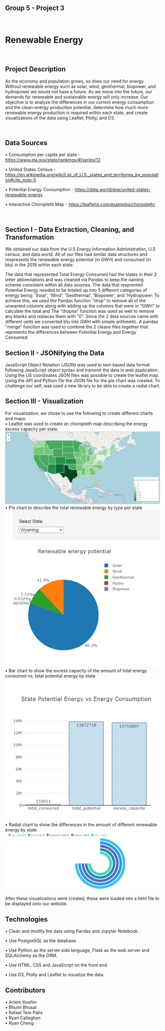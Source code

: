 ## Group 5 - Project 3
<br>

# **Renewable Energy**

<br>

## Project Description
As the economy and population grows, so does our need for energy. Without renewable energy such as solar, wind, geothermal, biopower, and hydropower we would not have a future. As we move into the future, our demands for renewable and sustainable energy will only increase. Our objective is to analyze the differences in our current energy consumption and the clean-energy production potential, determine how much more renewable energy production is required within each state, and create visualizations of the data using Leaflet, Plotly, and D3.

<br>

## Data Sources

• Consumption per capita per state - https://www.eia.gov/state/rankings/#/series/12

• United States Census - https://en.wikipedia.org/wiki/List_of_U.S._states_and_territories_by_population#cite_note-5

• Potential Energy Consumption - https://data.world/doe/united-states-renewable-energy

• Interactive Choropleth Map - https://leafletjs.com/examples/choropleth/

<br>

## Section I - Data Extraction, Cleaning, and Transformation
We obtained our data from the U.S Energy Information Administration, U.S census, and data.world. All of our files had similar data structures and respresents the renewable energy potential (in GWH) and consumed (in btu) in the 2019 within each state. 

The data that represented Total Energy Consumed had the states in their 2 letter abbreviations and was cleaned via Pandas to keep the naming scheme consistent within all data sources. The data that resprented Potential Energy needed to be totaled up into 5 different categories of energy being: 'Solar', 'Wind', 'Geothermal', 'Biopower', and 'Hydropower. To achieve this, we used the Pandas function "drop" to remove all of the unwanted columns along with adding up the columns that were in "GWH" to calculate the total and The "dropna" function was used as well to remove any blanks and replaces them with "0". Since the 2 data sources came with different units we converted btu into GWH with simple arithmetic. A pandas "merge" function was used to combine the 2 cleane files together that represents the differences between Potential Energy and Energy Consumed.
<br>

## Section II - JSONifying the Data
JavaScript Object Notation (JSON) was used to text-based data format following JavaScript object syntax and transmit the data in web application. Using the US coordinates JSON files was possible to create the leaflet map. Using the API and Python file the JSON file for the pie chart was created. To challenge our self, was used a new library to be able to create a radial chart.
<br>

## Section III - Visualization
For visualization, we chose to use the following to create different charts and maps:
<br>
• Leaflet was used to create an choropleth map describing the energy excess capacity per state.
<br>
![Map](https://github.com/ailiushin/group5_project3/blob/main/Images/choropleth_map.PNG?raw=true)
<br>
• Pie chart to describe the total renewable energy by type per state
<br>
![Piechart](https://github.com/ailiushin/group5_project3/blob/main/Images/pie_only.PNG?raw=true)
<br>
• Bar chart to show the excess capacity of the amount of total energy consumed vs. total potential energy by state
<br>
![Barchart](https://github.com/ailiushin/group5_project3/blob/main/Images/Bar_only.PNG?raw=true)
<br>
• Radial chart to show the differences in the amount of different renewable energy by state
![Radialchart](https://github.com/ailiushin/group5_project3/blob/main/Images/radial_bar_chart.png?raw=true)
<br>
<br>
After these visualizations were created, these were loaded into a html file to be displayed onto our website.

## Technologies
• Clean and modify the data using Pandas and Jupyter Notebook.

• Use PostgreSQL as the database.

• Use Python as the server side language, Flask as the web server and SQLAlchemy as the ORM.

• Use HTML, CSS and JavaScript on the front end.

• Use D3, Plotly and Leaflet to visualize the data.

## Contributors
• Artem Iliushin
<br>
• Bhumi Bhusal
<br>
• Rafael Tem Pahs
<br>
• Ryan Callaghan
<br>
• Ryan Cheng